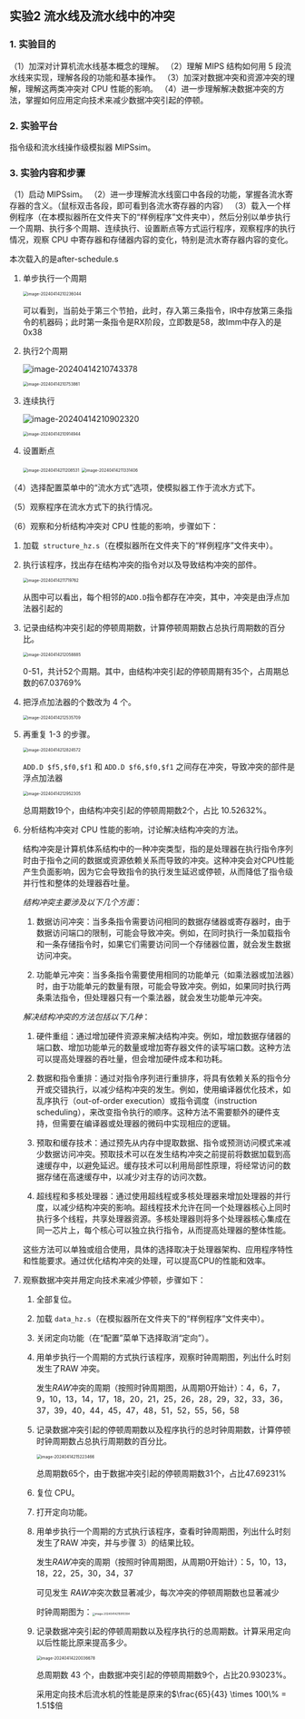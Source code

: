 ## 实验2 流水线及流水线中的冲突

### 1. 实验目的

（1）加深对计算机流水线基本概念的理解。
（2）理解 MIPS 结构如何用 5 段流水线来实现，理解各段的功能和基本操作。
（3）加深对数据冲突和资源冲突的理解，理解这两类冲突对 CPU 性能的影响。
（4）进一步理解解决数据冲突的方法，掌握如何应用定向技术来减少数据冲突引起的停顿。

### 2. 实验平台

指令级和流水线操作级模拟器 MIPSsim。

### 3. 实验内容和步骤

（1）启动 MIPSsim。
（2）进一步理解流水线窗口中各段的功能，掌握各流水寄存器的含义。（鼠标双击各段，即可看到各流水寄存器的内容）
（3）载入一个样例程序（在本模拟器所在文件夹下的“样例程序”文件夹中），然后分别以单步执行一个周期、执行多个周期、连续执行、设置断点等方式运行程序，观察程序的执行情况，观察 CPU 中寄存器和存储器内容的变化，特别是流水寄存器内容的变化。

本次载入的是after-schedule.s

1. 单步执行一个周期

   <img src="https://yangchen-1318434888.cos.ap-beijing.myqcloud.com/images/202404142102135.png" alt="image-20240414210236044" style="zoom: 50%;" />

   可以看到，当前处于第三个节拍，此时，存入第三条指令，IR中存放第三条指令的机器码；此时第一条指令是RX阶段，立即数是58，故Imm中存入的是0x38

2. 执行2个周期

   ![image-20240414210743378](https://yangchen-1318434888.cos.ap-beijing.myqcloud.com/images/202404142107403.png)

   <img src="https://yangchen-1318434888.cos.ap-beijing.myqcloud.com/images/202404142107920.png" alt="image-20240414210753861" style="zoom:50%;" />

3. 连续执行

   ![image-20240414210902320](https://yangchen-1318434888.cos.ap-beijing.myqcloud.com/images/202404142109342.png)

   <img src="https://yangchen-1318434888.cos.ap-beijing.myqcloud.com/images/202404142109003.png" alt="image-20240414210914944" style="zoom:50%;" />

4. 设置断点

   <img src="https://yangchen-1318434888.cos.ap-beijing.myqcloud.com/images/202404142112565.png" alt="image-20240414211208531" style="zoom:50%;" />

   

   <img src="https://yangchen-1318434888.cos.ap-beijing.myqcloud.com/images/202404142113458.png" alt="image-20240414211331406" style="zoom:50%;" />

（4）选择配置菜单中的“流水方式”选项，使模拟器工作于流水方式下。

（5）观察程序在流水方式下的执行情况。

（6）观察和分析结构冲突对 CPU 性能的影响，步骤如下：

1. 加载` structure_hz.s`（在模拟器所在文件夹下的“样例程序”文件夹中）。

2. 执行该程序，找出存在结构冲突的指令对以及导致结构冲突的部件。

   <img src="https://yangchen-1318434888.cos.ap-beijing.myqcloud.com/images/202404142117795.png" alt="image-20240414211719762" style="zoom:50%;" />

   从图中可以看出，每个相邻的`ADD.D`指令都存在冲突，其中，冲突是由浮点加法器引起的

3. 记录由结构冲突引起的停顿周期数，计算停顿周期数占总执行周期数的百分比。

   <img src="https://yangchen-1318434888.cos.ap-beijing.myqcloud.com/images/202404142120915.png" alt="image-20240414212058885" style="zoom:50%;" />

   0-51，共计52个周期。其中，由结构冲突引起的停顿周期有35个，占周期总数的$67.03769\%$

4. 把浮点加法器的个数改为 4 个。

   <img src="https://yangchen-1318434888.cos.ap-beijing.myqcloud.com/images/202404142125734.png" alt="image-20240414212535709" style="zoom:50%;" />

5. 再重复 1-3 的步骤。

   <img src="https://yangchen-1318434888.cos.ap-beijing.myqcloud.com/images/202404142128602.png" alt="image-20240414212824572" style="zoom:50%;" />

   `ADD.D $f5,$f0,$f1` 和 `ADD.D $f6,$f0,$f1` 之间存在冲突，导致冲突的部件是浮点加法器

   <img src="https://yangchen-1318434888.cos.ap-beijing.myqcloud.com/images/202404142129336.png" alt="image-20240414212952305" style="zoom:50%;" />

   总周期数19个，由结构冲突引起的停顿周期数2个，占比 $10.52632\%$。

6. 分析结构冲突对 CPU 性能的影响，讨论解决结构冲突的方法。

   结构冲突是计算机体系结构中的一种冲突类型，指的是处理器在执行指令序列时由于指令之间的数据或资源依赖关系而导致的冲突。这种冲突会对CPU性能产生负面影响，因为它会导致指令的执行发生延迟或停顿，从而降低了指令级并行性和整体的处理器吞吐量。

   *结构冲突主要涉及以下几个方面*：

   1. 数据访问冲突：当多条指令需要访问相同的数据存储器或寄存器时，由于数据访问端口的限制，可能会导致冲突。例如，在同时执行一条加载指令和一条存储指令时，如果它们需要访问同一个存储器位置，就会发生数据访问冲突。

   2. 功能单元冲突：当多条指令需要使用相同的功能单元（如乘法器或加法器）时，由于功能单元的数量有限，可能会导致冲突。例如，如果同时执行两条乘法指令，但处理器只有一个乘法器，就会发生功能单元冲突。

   *解决结构冲突的方法包括以下几种*：

   1. 硬件重组：通过增加硬件资源来解决结构冲突。例如，增加数据存储器的端口数、增加功能单元的数量或增加寄存器文件的读写端口数。这种方法可以提高处理器的吞吐量，但会增加硬件成本和功耗。

   2. 数据和指令重排：通过对指令序列进行重排序，将具有依赖关系的指令分开或交错执行，以减少结构冲突的发生。例如，使用编译器优化技术，如乱序执行（out-of-order execution）或指令调度（instruction scheduling），来改变指令执行的顺序。这种方法不需要额外的硬件支持，但需要在编译器或处理器的微码中实现相应的逻辑。

   3. 预取和缓存技术：通过预先从内存中提取数据、指令或预测访问模式来减少数据访问冲突。预取技术可以在发生结构冲突之前提前将数据加载到高速缓存中，以避免延迟。缓存技术可以利用局部性原理，将经常访问的数据存储在高速缓存中，以减少对主存的访问次数。

   4. 超线程和多核处理器：通过使用超线程或多核处理器来增加处理器的并行度，以减少结构冲突的影响。超线程技术允许在同一个处理器核心上同时执行多个线程，共享处理器资源。多核处理器则将多个处理器核心集成在同一芯片上，每个核心可以独立执行指令，从而提高处理器的整体性能。

   这些方法可以单独或组合使用，具体的选择取决于处理器架构、应用程序特性和性能要求。通过优化结构冲突的处理，可以提高CPU的性能和效率。

7. 观察数据冲突并用定向技术来减少停顿，步骤如下：

   1. 全部复位。

   2. 加载 `data_hz.s`（在模拟器所在文件夹下的“样例程序”文件夹中）。

   3. 关闭定向功能（在“配置”菜单下选择取消“定向”）。

   4. 用单步执行一个周期的方式执行该程序，观察时钟周期图，列出什么时刻发生了RAW 冲突。

      发生$RAW$冲突的周期（按照时钟周期图，从周期0开始计）：4，6，7，9，10，13，14，17，18，20，21，25，26，28，29，32，33，36，37，39，40，44，45，47，48，51，52，55，56，58

   5. 记录数据冲突引起的停顿周期数以及程序执行的总时钟周期数，计算停顿时钟周期数占总执行周期数的百分比。

      <img src="https://yangchen-1318434888.cos.ap-beijing.myqcloud.com/images/202404142152498.png" alt="image-20240414215223466" style="zoom:50%;" />

      总周期数65个，由于数据冲突引起的停顿周期数31个，占比$47.69231\%$

   6. 复位 CPU。

   7. 打开定向功能。

   8. 用单步执行一个周期的方式执行该程序，查看时钟周期图，列出什么时刻发生了RAW 冲突，并与步骤 3）的结果比较。

      发生$RAW$​冲突的周期（按照时钟周期图，从周期0开始计）：5，10，13，18，22，25，30，34，37

      可见发生 $RAW$​ 冲突次数显著减少，每次冲突的停顿周期数也显著减少

      时钟周期图为：<img src="https://yangchen-1318434888.cos.ap-beijing.myqcloud.com/images/202404142159452.png" alt="image-20240414215910394" style="zoom: 33%;" />

   9. 记录数据冲突引起的停顿周期数以及程序执行的总周期数。计算采用定向以后性能比原来提高多少。

      <img src="https://yangchen-1318434888.cos.ap-beijing.myqcloud.com/images/202404142200712.png" alt="image-20240414220036678" style="zoom:50%;" />

      总周期数 43 个，由数据冲突引起的停顿周期数9个，占比$20.93023\%$。

      采用定向技术后流水机的性能是原来的$\frac{65}{43} \times 100\% = 1.51$倍